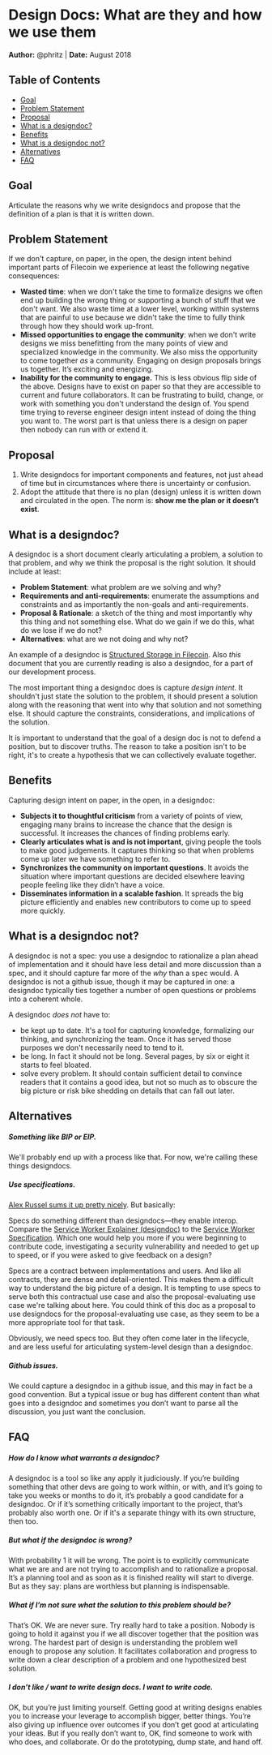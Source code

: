 # Design Docs: What are they and how we use them 
**Author:** @phritz | **Date:** August 2018

## Table of Contents
* [Goal](#goal)
* [Problem Statement](#problem-statement)
* [Proposal](#proposal)
* [What is a designdoc?](#what-is-a-designdoc)
* [Benefits](#benefits)
* [What is a designdoc not?](#what-is-a-designdoc-not)
* [Alternatives](#alternatives)
* [FAQ](#faq)

## Goal

Articulate the reasons why we write designdocs and propose that the definition of a plan is that it is written down.

## Problem Statement

If we don't capture, on paper, in the open, the design intent behind important parts of Filecoin we experience at least the following negative consequences:

  - **Wasted time**: when we don't take the time to formalize designs we often end up building the wrong thing or supporting a bunch of stuff that we don't want. We also waste time at a lower level, working within systems that are painful to use because we didn't take the time to fully think through how they should work up-front.
  - **Missed opportunities to engage the community**: when we don't write designs we miss benefitting from the many points of view and specialized knowledge in the community. We also miss the opportunity to come together *as* a community. Engaging on design proposals brings us together. It’s exciting and energizing.
  - **Inability for the community to engage.** This is less obvious flip side of the above. Designs have to exist on paper so that they are accessible to current and future collaborators. It can be frustrating to build, change, or work with something you don't understand the design of. You spend time trying to reverse engineer design intent instead of doing the thing you want to. The worst part is that unless there is a design on paper then nobody can run with or extend it.
  
## Proposal

1. Write designdocs for important components and features, not just ahead of time but in circumstances where there is uncertainty or confusion.
1. Adopt the attitude that there is no plan (design) unless it is written down and circulated in the open. The norm is: __show me the plan or it doesn’t exist__.

## What is a designdoc?

A designdoc is a short document clearly articulating a problem, a solution to that problem, and why we think the proposal is the right solution. It should include at least:
- **Problem Statement**: what problem are we solving and why?
- **Requirements and anti-requirements**: enumerate the assumptions and constraints and as importantly the non-goals and anti-requirements.
- **Proposal & Rationale**: a sketch of the thing and most importantly why this thing and not something else. What do we gain if we do this, what do we lose if we do not?
- **Alternatives**: what are we not doing and why not?

An example of a designdoc is [Structured Storage in Filecoin](https://docs.google.com/document/d/1Xp-ba2TaWc750J6Tp22CxZL-NiZ45J_qIx11eT8vu8A/edit#). Also *this* document that you are currently reading is also a designdoc, for a part of our development process.

The most important thing a designdoc does is capture *design intent*. It shouldn't just state the solution to the problem, it should present a solution along with the reasoning that went into why that solution and not something else. It should capture the constraints, considerations, and implications of the solution. 

It is important to understand that the goal of a design doc is not to defend a position, but to discover truths. The reason to take a position isn't to be right, it's to create a hypothesis that we can collectively evaluate together.

## Benefits

Capturing design intent on paper, in the open, in a designdoc:
- **Subjects it to thoughtful criticism** from a variety of points of view, engaging many brains to increase the chance that the design is successful. It increases the chances of finding problems early.
- **Clearly articulates what is and is not important**, giving people the tools to make good judgements. It captures thinking so that when problems come up later we have something to refer to.
- **Synchronizes the community on important questions**. It avoids the situation where important questions are decided elsewhere leaving people feeling like they didn’t have a voice.
- **Disseminates information in a scalable fashion**. It spreads the big picture efficiently and enables new contributors to come up to speed more quickly.

## What is a designdoc not?

A designdoc is not a spec: you use a designdoc to rationalize a plan ahead of implementation and it should have less detail and more discussion than a spec, and it should capture far more of the *why* than a spec would. A designdoc is not a github issue, though it may be captured in one: a designdoc typically ties together a number of open questions or problems into a coherent whole. 

A designdoc *does not* have to:
- be kept up to date. It's a tool for capturing knowledge, formalizing our thinking, and synchronizing the team. Once it has served those purposes we don't necessarily need to tend to it.
- be long. In fact it should not be long. Several pages, by six or eight it starts to feel bloated.
- solve every problem. It should contain sufficient detail to convince readers that it contains a good idea, but not so much as to obscure the big picture or risk bike shedding on details that can fall out later.

## Alternatives

##### Something like BIP or EIP. 

We'll probably end up with a process like that. For now, we're calling these things designdocs.

##### Use specifications.

[Alex Russel sums it up pretty nicely](https://docs.google.com/document/d/1cJs7GkdQolqOHns9k6v1UjCUb_LqTFVjZM-kc3TbNGI/edit). But basically:

Specs do something different than designdocs—they enable interop. Compare the [Service Worker Explainer (designdoc)](https://github.com/w3c/ServiceWorker/blob/master/explainer.md) to the [Service Worker Specification](https://www.w3.org/TR/service-workers-1/). Which one would help you more if you were beginning to contribute code, investigating a security vulnerability and needed to get up to speed, or if you were asked to give feedback on a design?

Specs are a contract between implementations and users. And like all contracts, they are dense and detail-oriented. This makes them a difficult way to understand the big picture of a design. It is tempting to use specs to serve both this contractual use case and also the proposal-evaluating use case we're talking about here. You could think of this doc as a proposal to use designdocs for the proposal-evaluating use case, as they seem to be a more appropriate tool for that task.

Obviously, we need specs too. But they often come later in the lifecycle, and are less useful for articulating system-level design than a designdoc.

##### Github issues.

We could capture a designdoc in a github issue, and this may in fact be a good convention. But a typical issue or bug has different content than what goes into a designdoc and sometimes you don’t want to parse all the discussion, you just want the conclusion.

## FAQ

##### How do I know what warrants a designdoc?
A designdoc is a tool so like any apply it judiciously. If you’re building something that other devs are going to work within, or with, and it’s going to take you weeks or months to do it, it’s probably a good candidate for a designdoc. Or if it’s something critically important to the project, that’s probably also worth one. Or if it's a separate thingy with its own structure, then too.

##### But what if the designdoc is wrong? 
With probability 1 it will be wrong. The point is to explicitly communicate what we are and are not trying to accomplish and to rationalize a proposal. It’s a planning tool and as soon as it is finished reality will start to diverge. But as they say: plans are worthless but planning is indispensable.

##### What if I’m not sure what the solution to this problem should be? 
That’s OK. We are never sure. Try really hard to take a position. Nobody is going to hold it against you if we all discover together that the position was wrong. The hardest part of design is understanding the problem well enough to propose any solution. It facilitates collaboration and progress to write down a clear description of a problem and one hypothesized best solution.

##### I don’t like / want to write design docs. I want to write code.
OK, but you’re just limiting yourself. Getting good at writing designs enables you to increase your leverage to accomplish bigger, better things. You’re also giving up influence over outcomes if you don’t get good at articulating your ideas. But if you really don’t want to, OK, find someone to work with who does, and collaborate. Or do the prototyping, dump state, and hand off.
